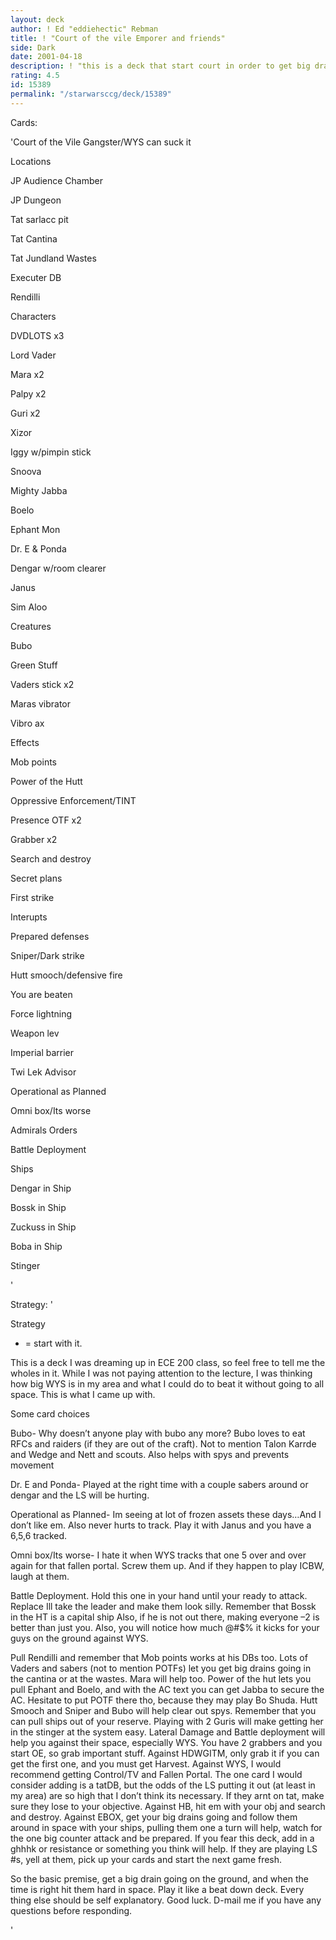 ```yaml
---
layout: deck
author: ! Ed "eddiehectic" Rebman
title: ! "Court of the vile Emporer and friends"
side: Dark
date: 2001-04-18
description: ! "this is a deck that start court in order to get big drains and easy space deploy.  Kills WYS."
rating: 4.5
id: 15389
permalink: "/starwarsccg/deck/15389"
---
```

Cards: 

'Court of the Vile Gangster/WYS can suck it


Locations

JP Audience Chamber

JP Dungeon 

Tat sarlacc pit

Tat Cantina

Tat Jundland Wastes

Executer DB

Rendilli


Characters

DVDLOTS x3

Lord Vader

Mara x2

Palpy x2

Guri x2

Xizor

Iggy w/pimpin stick

Snoova

Mighty Jabba

Boelo

Ephant Mon

Dr. E & Ponda

Dengar w/room clearer

Janus

Sim Aloo


Creatures

Bubo


Green Stuff

Vaders stick x2

Maras vibrator

Vibro ax


Effects

Mob points

Power of the Hutt

Oppressive Enforcement/TINT

Presence OTF x2

Grabber x2

Search and destroy

Secret plans 

First strike



Interupts

Prepared defenses

Sniper/Dark strike

Hutt smooch/defensive fire

You are beaten

Force lightning

Weapon lev

Imperial barrier

Twi Lek Advisor

Operational as Planned

Omni box/Its worse


Admirals Orders

Battle Deployment


Ships

Dengar in Ship

Bossk in Ship

Zuckuss in Ship

Boba in Ship

Stinger


'

Strategy: '

 


Strategy

* = start with it.


This is a deck I was dreaming up in ECE 200 class, so feel free to tell me the wholes in it.  While I was not paying attention to the lecture, I was thinking how big WYS is in my area and what I could do to beat it without going to all space.  This is what I came up with.

Some card choices


Bubo- Why doesn&#8217;t anyone play with bubo any more?  Bubo loves to eat RFCs and raiders (if they are out of the craft).  Not to mention Talon Karrde and Wedge and Nett and scouts.  Also helps with spys and prevents movement


Dr. E and Ponda- Played at the right time with a couple sabers around or dengar and the LS will be hurting. 


Operational as Planned- Im seeing at lot of frozen assets these days&#8230;And I don&#8217;t like em.  Also never hurts to track.  Play it with Janus and you have a 6,5,6 tracked.


Omni box/Its worse- I hate it when WYS tracks that one 5 over and over again for that fallen portal.  Screw them up.  And if they happen to play ICBW, laugh at them.


Battle Deployment.  Hold this one in your hand until your ready to attack.  Replace Ill take the leader and make them look silly.  Remember that Bossk in the HT is a capital ship  Also, if he is not out there, making everyone &#8211;2 is better than just you.  Also, you will notice how much @#$% it kicks for your guys on the ground against WYS.


Pull Rendilli and remember that Mob points works at his DBs too.  Lots of Vaders and sabers (not to mention POTFs) let you get big drains going in the cantina or at the wastes.  Mara will help too.  Power of the hut lets you pull Ephant and Boelo, and with the AC text you can get Jabba to secure the AC.  Hesitate to put POTF there tho, because they may play Bo Shuda.  Hutt Smooch and Sniper and Bubo will help clear out spys.   Remember that you can pull ships out of your reserve.  Playing with 2 Guris will make getting her in the stinger at the system easy.  Lateral Damage and Battle deployment will help you against their space, especially WYS.  You have 2 grabbers and you start OE, so grab important stuff.  Against HDWGITM, only grab it if you can get the first one, and you must get Harvest.  Against WYS, I would recommend getting Control/TV and Fallen Portal.  The one card I would consider adding is a tatDB, but the odds of the LS putting it out (at least in my area) are so high that I don&#8217;t think its necessary.  If they arnt on tat, make sure they lose to your objective.  Against HB, hit em with your obj and search and destroy.  Against EBOX, get your big drains going and follow them around in space with your ships, pulling them one a turn will help, watch for the one big counter attack and be prepared.  If you fear this deck, add in a ghhhk or resistance or something you think will help.  If they are playing LS #s, yell at them, pick up your cards and start the next game fresh.  


So the basic premise, get a big drain going on the ground, and when the time is right hit them hard in space.  Play it like a beat down deck.  Every thing else should be self explanatory.  Good luck.  D-mail me if you have any questions before responding.  

'

